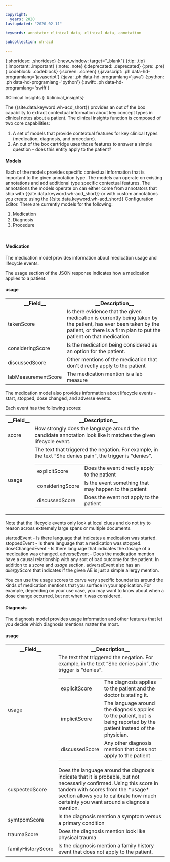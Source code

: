 ```yaml
---

copyright:
  years: 2020
lastupdated: "2020-02-11"

keywords: annotator clinical data, clinical data, annotation

subcollection: wh-acd

---
```


{:shortdesc: .shortdesc}
{:new_window: target="_blank"}
{:tip: .tip}
{:important: .important}
{:note: .note}
{:deprecated: .deprecated}
{:pre: .pre}
{:codeblock: .codeblock}
{:screen: .screen}
{:javascript: .ph data-hd-programlang='javascript'}
{:java: .ph data-hd-programlang='java'}
{:python: .ph data-hd-programlang='python'}
{:swift: .ph data-hd-programlang='swift'}

#Clinical Insights
{: #clinical_insights}

The {{site.data.keyword.wh-acd_short}} provides an out of the box capability to extract contextual information about key concept types in clinical notes about a patient.  The clinical insights function is composed of two core capabilities:

1. A set of models that provide contextual features for key clinical types (medication, diagnosis, and procedure).
2. An out of the box cartridge uses those features to answer a simple question - does this entity apply to the patient?

<h4>Models</h4>

Each of the models provides specific contextual information that is important to the given annotation type.  The models can operate on existing annotations and add additional type specific contextual features.  The annotations the models operate on can either come from annotators that ship with {{site.data.keyword.wh-acd_short}} or with custom annotations you create using the {{site.data.keyword.wh-acd_short}} Configuration Editor.  There are currently models for the following:

1. Medication
2. Diagnosis
3. Procedure
<br>
<h4>Medication</h4>

The medication model provides information about medication usage and lifecycle events.

The usage section of the JSON response indicates how a medication applies to a patient.

<h4>usage</h4>

<table>
<tr><th>__Field__</th><th>__Description__</th></tr>
</tr><td>takenScore</td><td>Is there evidence that the given medication is currently being taken by the patient, has ever been taken by the patient, or there is a firm plan to put the patient on that medication.</td></tr>
<tr><td>consideringScore</td><td>Is the medication being considered as an option for the patient.</td></tr>
<tr><td>discussedScore</td><td>Other mentions of the medication that don't directly apply to the patient</td></tr>
<tr><td>labMeasurementScore</td><td>The medication mention is a lab measure</td></tr>
</table>

The medication model also provides information about lifecycle events - start, stopped, dose changed, and adverse events.

Each event has the following scores:

<table>
<tr><th>__Field__</th><th>__Description__</th></tr>
</tr><td>score</td><td>How strongly does the language around the candidate annotation look like it matches the given lifecycle event.</td></tr>
<tr><td>usage</td><td>The text that triggered the negation. For example, in the text <q>She denies pain</q>, the trigger is <q>denies</q>.
<table role="presentation"><tbody>
  <tr><td>explicitScore</td><td>Does the event directly apply to the patient</td></tr>
  <tr><td>consideringScore</td><td>Is the event something that may happen to the patient</td></tr>
  <tr><td>discussedScore</td><td>Does the event not apply to the patient</td></tr>
</tbody></table></td></tr>
</table>

Note that the lifecycle events only look at local clues and do not try to reason across extremely large spans or multiple documents.  

startedEvent - Is there language that indicates a medication was started.
stoppedEvent - Is there language that a medication was stopped.
doseChangedEvent - Is there language that indicates the dosage of a medication was changed.
adverseEvent - Does the medication mention have a causal relationship with any sort of bad outcome for the patient.  In addition to a *score* and *usage* section, adverseEvent also has an *allergyScore* that indicates if the given AE is just a simple allergy mention.

You can use the usage scores to carve very specific boundaries around the kinds of medication mentions that you surface in your application.  For example, depending on your use case, you may want to know about when a dose change occurred, but not when it was considered.

<h4>Diagnosis</h4>

The diagnosis model provides usage information and other features that let you decide which diagnosis mentions matter the most.

<h4>usage</h4>

<table>
<tr><th>__Field__</th><th>__Description__</th></tr>
<tr><td>usage</td><td>The text that triggered the negation. For example, in the text <q>She denies pain</q>, the trigger is <q>denies</q>.
<table role="presentation"><tbody>
</tr><td>explicitScore</td><td>The diagnosis applies to the patient and the doctor is stating it.</td></tr>
<tr><td>implicitScore</td><td>The language around the diagnosis applies to the patient, but is being reported by the patient instead of the physician.</td></tr>
<tr><td>discussedScore</td><td>Any other diagnosis mention that does not apply to the patient</td></tr>
</tbody></table></td></tr>

</tr><td>suspectedScore</td><td>Does the language around the diagnosis indicate that it is probable, but not necessarily confirmed.  Using this score in tandem with scores from the *usage* section allows you to calibrate how much certainty you want around a diagnosis mention.  </td></tr>
</tr><td>symtpomScore</td><td>Is the diagnosis mention a symptom versus a primary condition</td></tr>
</tr><td>traumaScore</td><td>Does the diagnosis mention look like physical trauma</td></tr>
</tr><td>familyHistoryScore</td><td>Is the diagnosis mention a family history event that does not apply to the patient.</td></tr>

</table>
